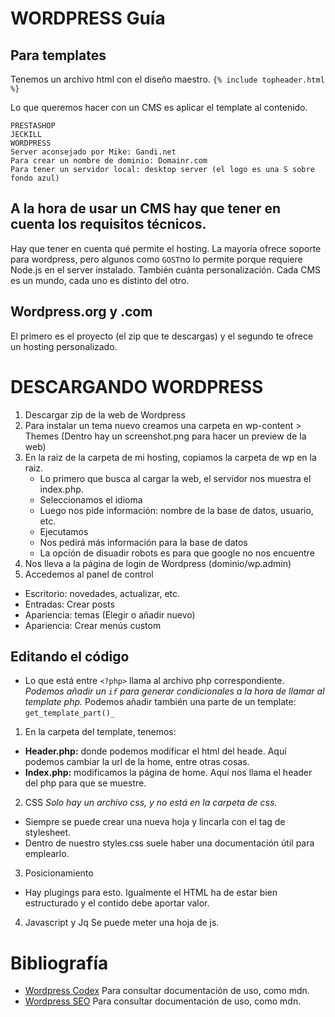 ﻿# WORDPRESS Guía

## Para templates

Tenemos un archivo html con el diseño maestro.
``{% include topheader.html %}``

Lo que queremos hacer con un CMS es aplicar el template al contenido.
````
PRESTASHOP
JECKILL
WORDPRESS
Server aconsejado por Mike: Gandi.net
Para crear un nombre de dominio: Domainr.com
Para tener un servidor local: desktop server (el logo es una S sobre fondo azul)
````

## A la hora de usar un CMS hay que tener en cuenta los requisitos técnicos.
Hay que tener en cuenta qué permite el hosting. La mayoría ofrece soporte para wordpress, pero algunos como ``GOST``no lo permite porque requiere Node.js en el server instalado.
También cuánta personalización. Cada CMS es un mundo, cada uno es distinto del otro.

## Wordpress.org y .com
El primero es el proyecto (el zip que te descargas) y el segundo te ofrece un hosting personalizado.

# DESCARGANDO WORDPRESS

1. Descargar zip de la web de Wordpress
2. Para instalar un tema nuevo creamos una carpeta en wp-content > Themes (Dentro hay un screenshot.png para hacer un preview de la web)
3. En la raiz de la carpeta de mi hosting, copiamos la carpeta de wp en la raiz.
	* Lo primero que busca al cargar la web, el servidor nos muestra el index.php.
	* Seleccionamos el idioma
	* Luego nos pide información: nombre de la base de datos, usuario, etc.
	* Ejecutamos
	* Nos pedirá más información para la base de datos
	* La opción de disuadir robots es para que google no nos encuentre
4. Nos lleva a la página de login de Wordpress (dominio/wp.admin)
5. Accedemos al panel de control
* Escritorio: novedades, actualizar, etc.
* Entradas: Crear posts
* Apariencia: temas (Elegir o añadir nuevo)
* Apariencia: Crear menús custom

## Editando el código

* Lo que está entre ``<?php>`` llama al archivo php correspondiente.
_Podemos añadir un ``if`` para generar condicionales a la hora de llamar al template php._
Podemos añadir también una parte de un template: ``get_template_part()_``

1. En la carpeta del template, tenemos: 
* **Header.php:** donde podemos modificar el html del heade. Aquí podemos cambiar la url de la home, entre otras cosas.
* **Index.php:** modificamos la página de home. Aquí nos llama el header del php para que se muestre. 

2. CSS
_Solo hay un archivo css, y no está en la carpeta de css._

* Siempre se puede crear una nueva hoja y lincarla con el tag de stylesheet.
* Dentro de nuestro styles.css suele haber una documentación útil para emplearlo.

3. Posicionamiento
* Hay plugings para esto. Igualmente el HTML ha de estar bien estructurado y el contido debe aportar valor.

4. Javascript y Jq
Se puede meter una hoja de js.


# Bibliografía

* [Wordpress Codex](https://codex.wordpress.org/) Para consultar documentación de uso, como mdn.
* [Wordpress SEO](https://wordpress.org/plugins/all-in-one-seo-pack/) Para consultar documentación de uso, como mdn.
